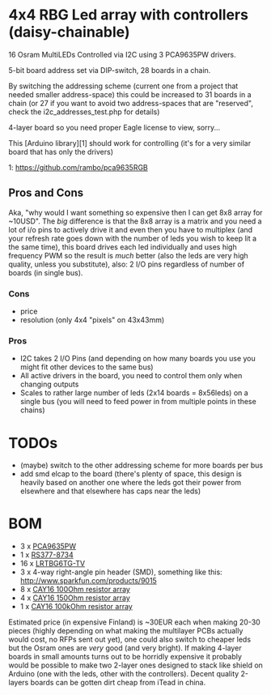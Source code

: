 # 4x4 RBG Led array with controllers (daisy-chainable)

16 Osram MultiLEDs Controlled via I2C using 3 PCA9635PW drivers.

5-bit board address set via DIP-switch, 28 boards in a chain.

By switching the addressing scheme (current one from a project that needed smaller address-space) this could be increased to 31 boards in a chain (or 27 if you want to avoid two address-spaces that are "reserved", check the i2c_addresses_test.php for details)

4-layer board so you need proper Eagle license to view, sorry...

This [Arduino library][1] should work for controlling (it's for a very similar board that has only the drivers)

1: https://github.com/rambo/pca9635RGB

## Pros and Cons

Aka, "why would I want something so expensive then I can get 8x8 array for ~10USD". The *big* difference is that the 8x8 array is a matrix
and you need a lot of i/o pins to actively drive it and even then you have to multiplex (and your refresh rate goes down with the number of leds you wish to keep lit a the same time), this board drives each led individually and uses high frequency PWM so the result is *much* better (also the leds are very high quality, unless you substitute), also: 2 I/O pins regardless of number of boards (in single bus).

### Cons

  - price
  - resolution (only 4x4 "pixels" on 43x43mm)

### Pros

  - I2C takes 2 I/O Pins (and depending on how many boards you use you might fit other devices to the same bus)
  - All active drivers in the board, you need to control them only when changing outputs
  - Scales to rather large number of leds (2x14 boards = 8x56leds) on a single bus (you will need to feed power in from multiple points in these chains)

# TODOs

  - (maybe) switch to the other addressing scheme for more boards per bus
  - add smd elcap to the board (there's plenty of space, this design is heavily based on another one where the leds got their power from elsewhere and that elsewhere has caps near the leds)

# BOM

  - 3 x [PCA9635PW](http://fi.rsdelivers.com/product/nxp/pca9635pw/led-driver-23-55v-pca9635pw/0510897.aspx)
  - 1 x [RS377-8734](http://fi.rsdelivers.com/product/rs/8way-standard-half-pitch-dil-switch-25ma/3778734.aspx)
  - 16 x [LRTBG6TG-TV](http://fi.rsdelivers.com/product/osram-opto-semiconductors/lrtbg6tg-tv-1vaw-36st7-69-20-r18-ib/multiled-red-true-green-blue/6973682.aspx)
  - 3 x 4-way right-angle pin header (SMD), something like this: http://www.sparkfun.com/products/9015
  - 8 x [CAY16 100Ohm resistor array](http://fi.rsdelivers.com/product/bourns/cay16-101j4lf/4-array-convex-0603-lf-resistor-100r/5225563.aspx)
  - 4 x [CAY16 150Ohm resistor array](http://fi.rsdelivers.com/product/bourns/cay16-151j4/cay16-convex-chip-resistor-array-150r/2419614.aspx) 
  - 1 x [CAY16 100kOhm resistor array](http://fi.rsdelivers.com/product/bourns/cay16-104j4lf/4-array-convex-0603-lf-resistor-100k/5225591.aspx) 

Estimated price (in expensive Finland) is ~30EUR each when making 20-30 pieces (highly depending on what making the multilayer PCBs actually would cost, no RFPs sent out yet), one could also switch to cheaper leds but the Osram ones are *very* good (and very bright). If making 4-layer boards in small amounts turns out to be horridly expensive it probably would be possible to make two 2-layer ones designed to stack like shield on Arduino (one with the leds, other with the controllers). Decent quality 2-layers boards can be gotten dirt cheap from iTead in china.
